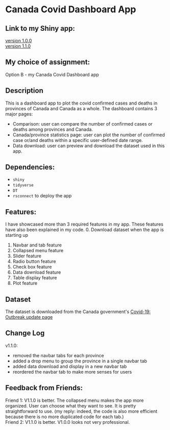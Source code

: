 # Canada Covid Dashboard App

## Link to my Shiny app: 
[version 1.0.0](https://boyic.shinyapps.io/coviddashboard/)  
[version 1.1.0](https://boyic2.shinyapps.io/coviddashboard/) 

## My choice of assignment: 
Option B - my Canada Covid Dashboard app

## Description
This is a dashboard app to plot the covid confirmed cases and deaths in provinces of Canada and Canada as a whole. The dashboard contains 3 major pages:  
- Comparison: user can compare the number of confirmed cases or deaths among provinces and Canada.  
- Canada/province statistics page: user can plot the number of confirmed case or/and deaths within a specific user-defined date range.
- Data download: user can preview and download the dataset used in this app.

## Dependencies:
- `shiny`
- `tidyverse`
- `DT`
- `rsconnect` to deploy the app

## Features: 
I have showcased more than 3 required features in my app. These features have also been explained in my code.
0. Download dataset when the app is starting up
1. Navbar and tab feature
2. Collapsed menu feature
3. Slider feature
4. Radio button feature
5. Check box feature
6. Data download feature
7. Table display feature
8. Plot feature

## Dataset
The dataset is downloaded from the Canada government's [Covid-19: Outbreak update page](https://www.canada.ca/en/public-health/services/diseases/2019-novel-coronavirus-infection.html)

## Change Log
v1.1.0:
- removed the navbar tabs for each province
- added a drop menu to group the province in a single navbar tab
- added data download and display in a new navbar tab
- reordered the navbar tab to make more senses for users

## Feedback from Friends:
Friend 1: V1.1.0 is better. The collapsed menu makes the app more organized. User can choose what they want to see. It is pretty straightforward to use. (my reply: indeed, the code is also more efficient because there is no more duplicated code for each tab.)  
Friend 2: V1.1.0 is better. V1.0.0 looks not very professional. 
